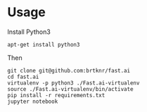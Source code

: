 # Usage

Install Python3
```
apt-get install python3
```
Then

```
git clone git@github.com:brtknr/fast.ai
cd fast.ai
virtualenv -p python3 ./Fast.ai-virtualenv
source ./Fast.ai-virtualenv/bin/activate
pip install -r requirements.txt
jupyter notebook
```
